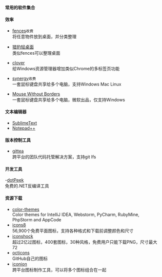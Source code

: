 
#### 常用的软件集合

#### 效率

- [fences](http://www.stardock.com/products/fences/)`收费`  
将任意物件放到桌面，并分类整理

- [猎豹轻桌面](http://desk.duba.com/)  
类似fences可以整理桌面

- [clover](http://cn.ejie.me/)  
给Windows资源管理器增加类似Chrome的多标签页功能


- [synergy](https://symless.com/synergy)`收费`  
一套鼠标键盘共享给多个电脑，支持Windows Mac Linux

- [Mouse Without Borders](https://www.microsoft.com/en-us/garage/project-details.aspx?project=mouse-without-borders)  
一套鼠标键盘共享给多个电脑，微软出品，仅支持Windows


#### 文本编辑器

- [SublimeText](http://www.sublimetext.com/)  
- [Notepad++](https://notepad-plus-plus.org/)  


#### 版本控制工具

- [gittea](https://gitea.io)  
跨平台的团队代码托管解决方案，支持git lfs


#### 开发工具

-[dotPeek](https://www.jetbrains.com/decompiler/)  
免费的.NET反编译工具



#### 资源下载

- [color-themes](http://color-themes.com)  
Color themes for IntelliJ IDEA, Webstorm, PyCharm, RubyMine, PhpStorm and AppCode
- [icons8](https://icons8.com/)  
56,900个免费平面图标，支持各种格式和下载前调整颜色和尺寸
- [iconshock](https://www.iconshock.com/)  
超过2亿过图标，400套图标，30种风格，免费用户只能下载PNG，尺寸最大72
- [octicons](https://octicons.github.com/)  
GitHub自己的图标
- [iconion](http://iconion.com/)  
跨平台图标制作工具，可以将多个图标组合在一起


